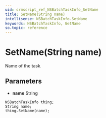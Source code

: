 ```yaml
---
uid: crmscript_ref_NSBatchTaskInfo_SetName
title: SetName(String name)
intellisense: NSBatchTaskInfo.SetName
keywords: NSBatchTaskInfo, GetName
so.topic: reference
---
```


# SetName(String name)

Name of the task.

## Parameters

* **name** String

```crmscript
NSBatchTaskInfo thing;
String name;
thing.SetName(name);
```

